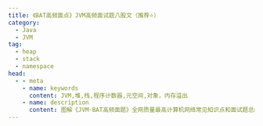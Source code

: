 ```yaml
---
title: 《BAT高频面点》JVM高频面试题八股文（推荐⭐）
category: 
  - Java
  - JVM
tag:
  - heap
  - stack
  - namespace
head:
  - - meta
    - name: keywords
      content: JVM,堆,栈,程序计数器,元空间,对象，内存溢出
    - name: description
      content: 图解《JVM-BAT高频面题》全网质量最高计算机网络常见知识点和面试题总结，希望对你有帮助
---
```

